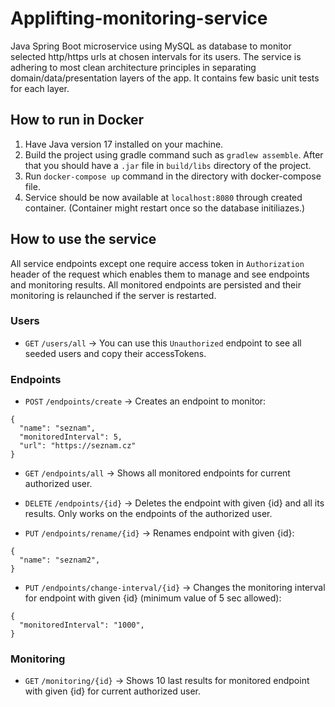 # Applifting-monitoring-service
 Java Spring Boot microservice using MySQL as database to monitor selected http/https urls at chosen intervals for its users.
 The service is adhering to most clean architecture principles in separating domain/data/presentation layers of the app.
 It contains few basic unit tests for each layer.
 
## How to run in Docker
1. Have Java version 17 installed on your machine.
2. Build the project using gradle command such as ```gradlew assemble```.  After that you should have a ```.jar``` file in ```build/libs``` directory of the project.
3. Run ```docker-compose up``` command in the directory with docker-compose file.
4. Service should be now available at ```localhost:8080``` through created container. (Container might restart once so the database initiliazes.)

## How to use the service
All service endpoints except one require access token in ```Authorization``` header of the request which enables them to manage and see endpoints and monitoring results. All monitored endpoints are persisted and their monitoring is relaunched if the server is restarted.
### Users
- ```GET``` ```/users/all```  -> You can use this ```Unauthorized``` endpoint to see all seeded users and copy their accessTokens.
### Endpoints

- ```POST``` ```/endpoints/create```  -> Creates an endpoint to monitor:
```
{
  "name": "seznam",
  "monitoredInterval": 5,
  "url": "https://seznam.cz"
}
```

- ```GET``` ```/endpoints/all```  -> Shows all monitored endpoints for current authorized user.
- ```DELETE``` ```/endpoints/{id}```  -> Deletes the endpoint with given {id} and all its results. Only works on the endpoints of the authorized user.

- ```PUT``` ```/endpoints/rename/{id}```  -> Renames endpoint with given {id}:
```
{
  "name": "seznam2",
}
```
- ```PUT``` ```/endpoints/change-interval/{id}```  -> Changes the monitoring interval for endpoint with given {id} (minimum value of 5 sec allowed):
```
{
  "monitoredInterval": "1000",
}
```

### Monitoring
- ```GET``` ```/monitoring/{id}```  -> Shows 10 last results for monitored endpoint with given {id} for current authorized user.
